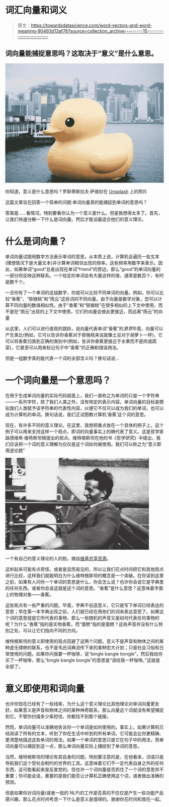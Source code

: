 # 词汇向量和词义

> 原文：<https://towardsdatascience.com/word-vectors-and-word-meaning-90493d13af76?source=collection_archive---------15----------------------->

## 词向量能捕捉意思吗？这取决于“意义”是什么意思。

![](img/5e0aa4d98cfa63f72817d0c9a23d8e3d.png)

你知道，意义是什么意思吗？罗斯蒂斯拉夫·萨维钦在 [Unsplash](https://unsplash.com?utm_source=medium&utm_medium=referral) 上的照片

这篇文章旨在回答一个简单的问题:单词向量真的能捕捉到单词的意思吗？

答案是……看情况。特别要看你认为一个意义是什么。但是我想得太多了。首先，让我们快速分解一下什么是词向量。然后才能谈最适合他们的意义理论。

# 什么是词向量？

单词向量试图用数学方法表示单词的意思。从本质上说，计算机会遍历一些文本(理想情况下是大量文本)并计算单词相邻出现的频率。这些频率用数字来表示。因此，如果单词“good”总是出现在单词“friend”的旁边，那么“good”的单词向量的一部分将反映这种联系。一个给定的单词会有大量这样的值，通常是数百个，有时是数千个。

一旦你有了一个单词的这组数字，你就可以比较不同单词的向量。例如，你可以比较“香蕉”、“猕猴桃”和“雨云”这些词的不同向量。由于向量是数学对象，您可以计算不同向量的数值相似性。由于“香蕉”和“猕猴桃”在很多相似的上下文中使用，而不是在“雨云”出现的上下文中使用，它们的向量会彼此更接近，而远离“雨云”的向量

从这里，人们可以进行直观的跳跃，说向量代表单词“香蕉”的*意思*毕竟，向量可以产生类比(例如，它可以告诉你香蕉对于猕猴桃来说就像土豆对于胡萝卜一样)，它可以将香蕉归类到正确的类别中(例如，告诉你香蕉更接近于水果而不是肉或蔬菜)，它甚至可以用来标记句子中“香蕉”的正确和错误用法。

但是一组数字真的能代表一个词的全部含义吗？换句话说…

# 一个词向量是一个意思吗？

在用于生成单词向量的实际代码层面上，我们一直称之为单词的只是一个字符串——一系列字符，除了我们人类之外，没有特定的表示内容。单词向量的目标是模拟我们人类赋予该字符串的代表性内容，以便它不仅可以成为我们的单词，也可以成为计算机的单词。换句话说，我们正试图教计算机‘香蕉’这个词的意思。

现在，有许多不同的意义理论。在这里，我想把重点放在一个具体的例子上，这个例子可以用来支持这样一个观点，即词的向量事实上的确代表了意义。这是哲学家路德维希·维特斯坦根提出的观点。维特根斯坦在他的书《哲学研究》中提出，我们应该把一个词的意义理解为仅仅是这个词如何被使用。我们可以称之为“意义即用途论题”

![](img/887a809e77c6e6152a744449c82a7b6e.png)

一个有自己的意义理论的人的脸。摘自[维基共享资源](https://commons.wikimedia.org/wiki/File:43._Ludwig_Wittgenstein_on_holiday.jpg)。

这听起来可能有点奇怪，或者是显而易见的，所以让我们花点时间把它和其他观点进行比较，这样我们就能明白为什么维特根斯坦的概念是一个突破。在你读到这里之前，如果有人问你一个单词的意思是什么，你会怎么说？也许你会说它是字典里的任何东西。或者你会说这就是这个词的意思。“香蕉”是什么意思？这意味着字面上的物理对象——香蕉。

这些观点有一些严重的问题。毕竟，字典不创造意义，它只是写下单词已经表达的意思；早在第一本字典出现之前，人们就已经在用他们的词来表达意思了。如果这个词的意思就是它所代表的事物，那么一些随机的声音又是如何代表任何事物的呢？为什么“香蕉”指的是实物香蕉，而“蛋糕”指的是蛋糕？这些声音并没有什么特别之处，可以让它们指向不同的方向。

维特根斯坦的意义即使用的观点回避了这两个问题。意义不是声音和物体之间的某种虚无缥缈的联系，也不是韦氏词典流传下来的某种宏大计划；只是社会习俗和日常使用的问题。如果你问我要一杯咖啡，说“bingle bangle bongle”，然后我给你买了一杯咖啡，那么“bingle bangle bongle”的意思是“请给我一杯咖啡。”这就是全部了。

# 意义即使用和词向量

也许你现在已经有了一些线索，为什么这个意义理论比其他理论对单词向量更友好。如果意义是声音和物体之间的某种神奇联系，那么向量这个词就没有希望捕捉到它。不管你扫描多少条短信，你都找不到那个链接。

然而，单词向量可以准确地告诉你一个单词是如何使用的。事实上，如果计算机已经阅读了所有的文本，听到了你在生活中听到的所有单词，它可能会比你更精确、更清楚地描述这些单词的用法。如果一个单词的意思只是它在句子中的用法，而单词向量可以捕捉到这一点，那么单词向量实际上捕捉到了单词的意思。

当然，维特根斯坦的理论有其自身的问题。特别要注意的是，在他看来，词语只是导航我们这个受社会制约的世界的工具。这意味着它们不一定代表自身之外的任何东西，这可能看起来是反直觉的。但也许一个词向量是否抓住了一个词的意思并不重要；你可能会说，重要的是我们能否让计算机正确使用这个词，或者做出准确的预测。

但是如果你对词向量(或者一般的 NLP)的工作是否真的不仅仅是产生一些功能产品感兴趣，那么花点时间考虑一下什么是意义是值得的。谢谢你花时间和我在一起。